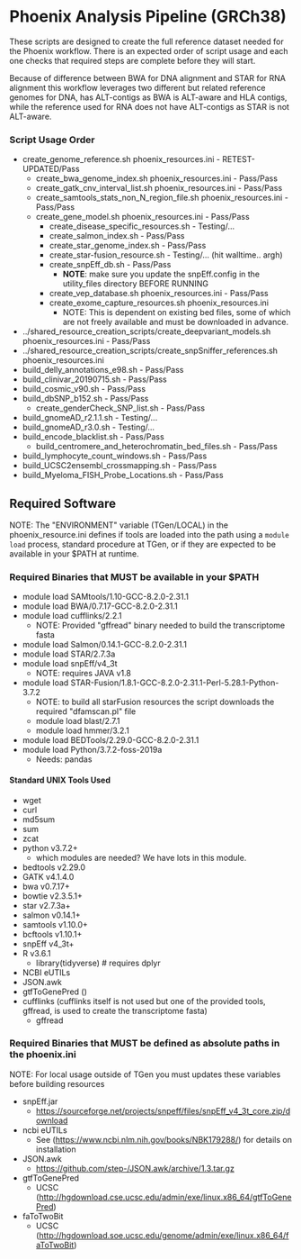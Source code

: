 # Phoenix Analysis Pipeline (GRCh38)

These scripts are designed to create the full reference dataset needed for the Phoenix workflow.
There is an expected order of script usage and each one checks that required steps are complete
before they will start.

Because of difference between BWA for DNA alignment and STAR for RNA alignment this workflow leverages
two different but related reference genomes for DNA, has ALT-contigs as BWA is ALT-aware and HLA contigs,
while the reference used for RNA does not have ALT-contigs as STAR is not ALT-aware.

### Script Usage Order
* create_genome_reference.sh phoenix_resources.ini  - RETEST-UPDATED/Pass
  * create_bwa_genome_index.sh phoenix_resources.ini  - Pass/Pass
  * create_gatk_cnv_interval_list.sh phoenix_resources.ini  - Pass/Pass
  * create_samtools_stats_non_N_region_file.sh phoenix_resources.ini  - Pass/Pass
  * create_gene_model.sh phoenix_resources.ini  - Pass/Pass
    * create_disease_specific_resources.sh  - Testing/...
    * create_salmon_index.sh  - Pass/Pass
    * create_star_genome_index.sh  - Pass/Pass
    * create_star-fusion_resource.sh - Testing/... (hit walltime.. argh)
    * create_snpEff_db.sh  - Pass/Pass
      * **NOTE**: make sure you update the snpEff.config in the utility_files directory BEFORE RUNNING
    * create_vep_database.sh phoenix_resources.ini  - Pass/Pass
    * create_exome_capture_resources.sh phoenix_resources.ini
      * NOTE: This is dependent on existing bed files, some of which are not freely available and must be downloaded in advance.
* ../shared_resource_creation_scripts/create_deepvariant_models.sh phoenix_resources.ini  - Pass/Pass
* ../shared_resource_creation_scripts/create_snpSniffer_references.sh phoenix_resources.ini
* build_delly_annotations_e98.sh   - Pass/Pass
* build_clinivar_20190715.sh  - Pass/Pass
* build_cosmic_v90.sh  - Pass/Pass
* build_dbSNP_b152.sh - Pass/Pass
  * create_genderCheck_SNP_list.sh - Pass/Pass
* build_gnomeAD_r2.1.1.sh  - Testing/...
* build_gnomeAD_r3.0.sh  - Testing/...
* build_encode_blacklist.sh  - Pass/Pass
  * build_centromere_and_heterochromatin_bed_files.sh  - Pass/Pass
* build_lymphocyte_count_windows.sh  - Pass/Pass
* build_UCSC2ensembl_crossmapping.sh  - Pass/Pass
* build_Myeloma_FISH_Probe_Locations.sh  - Pass/Pass


## Required Software
NOTE: The "ENVIRONMENT" variable (TGen/LOCAL) in the phoenix_resource.ini defines if tools are loaded into the path using a `module load`
process, standard procedure at TGen, or if they are expected to be available in your $PATH at runtime.

### Required Binaries that MUST be available in your $PATH
* module load SAMtools/1.10-GCC-8.2.0-2.31.1
* module load BWA/0.7.17-GCC-8.2.0-2.31.1
* module load cufflinks/2.2.1
  * NOTE: Provided "gffread" binary needed to build the transcriptome fasta
* module load Salmon/0.14.1-GCC-8.2.0-2.31.1
* module load STAR/2.7.3a
* module load snpEff/v4_3t
  * NOTE: requires JAVA v1.8
* module load STAR-Fusion/1.8.1-GCC-8.2.0-2.31.1-Perl-5.28.1-Python-3.7.2
  * NOTE: to build all starFusion resources the script downloads the required "dfamscan.pl" file
  * module load blast/2.7.1
  * module load hmmer/3.2.1
* module load BEDTools/2.29.0-GCC-8.2.0-2.31.1
* module load Python/3.7.2-foss-2019a
  * Needs: pandas

#### Standard UNIX Tools Used
* wget
* curl
* md5sum
* sum
* zcat
* python v3.7.2+
  * which modules are needed? We have lots in this module.
* bedtools v2.29.0
* GATK v4.1.4.0
* bwa v0.7.17+
* bowtie v2.3.5.1+
* star v2.7.3a+
* salmon v0.14.1+
* samtools v1.10.0+
* bcftools v1.10.1+
* snpEff v4_3t+
* R v3.6.1
  * library(tidyverse) # requires dplyr
* NCBI eUTILs
* JSON.awk
* gtfToGenePred ()
* cufflinks (cufflinks itself is not used but one of the provided tools, gffread, is used to create the transcriptome fasta)
  * gffread

### Required Binaries that MUST be defined as absolute paths in the phoenix.ini
NOTE: For local usage outside of TGen you must updates these variables before building resources
* snpEff.jar
    * https://sourceforge.net/projects/snpeff/files/snpEff_v4_3t_core.zip/download
* ncbi eUTILs
    * See (https://www.ncbi.nlm.nih.gov/books/NBK179288/) for details on installation
* JSON.awk
    * https://github.com/step-/JSON.awk/archive/1.3.tar.gz
* gtfToGenePred
    * UCSC (http://hgdownload.cse.ucsc.edu/admin/exe/linux.x86_64/gtfToGenePred)
* faToTwoBit
    * UCSC (http://hgdownload.soe.ucsc.edu/genome/admin/exe/linux.x86_64/faToTwoBit)

